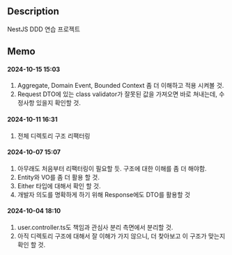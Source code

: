 ## Description
NestJS DDD 연습 프로젝트

## Memo

#### 2024-10-15 15:03
1. Aggregate, Domain Event, Bounded Context 좀 더 이해하고 적용 시켜볼 것.
2. Request DTO에 있는 class validator가 잘못된 값을 가져오면 바로 쳐내는데, 수정사항 있을지 확인할 것.

#### 2024-10-11 16:31
1. 전체 디렉토리 구조 리팩터링

#### 2024-10-07 15:07
1. 아무래도 처음부터 리팩터링이 필요할 듯. 구조에 대한 이해를 좀 더 해야함.
2. Entity와 VO를 좀 더 활용 할 것.
3. Either 타입에 대해서 확인 할 것.
4. 개발자 의도를 명확하게 하기 위해 Response에도 DTO를 활용할 것

#### 2024-10-04 18:10  
1. user.controller.ts도 책임과 관심사 분리 측면에서 분리할 것.  
2. 아직 디렉토리 구조에 대해서 잘 이해가 가지 않으니, 더 찾아보고 이 구조가 맞는지 확인 할 것.
